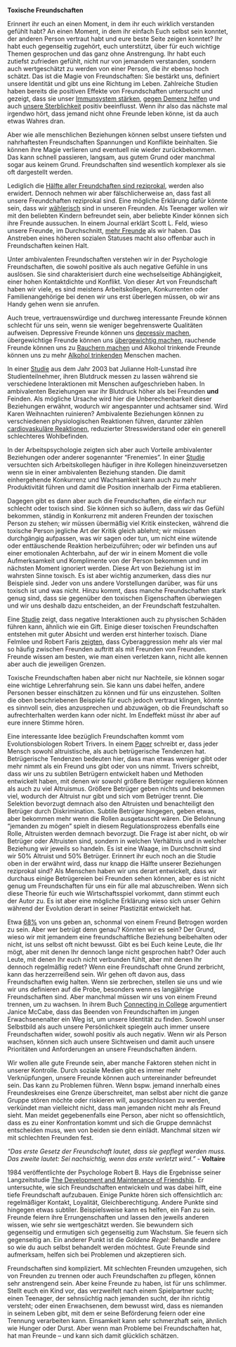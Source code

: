 **Toxische Freundschaften**

Erinnert ihr euch an einen Moment, in dem ihr euch wirklich verstanden gefühlt habt? An einen Moment, in dem ihr einfach Euch selbst sein konntet, der anderen Person vertraut habt und eure beste Seite zeigen konntet? Ihr habt euch gegenseitig zugehört, euch unterstützt, über für euch wichtige Themen gesprochen und das ganz ohne Anstrengung. Ihr habt euch zutiefst zufrieden gefühlt, nicht nur von jemandem verstanden, sondern auch wertgeschätzt zu werden von einer Person, die ihr ebenso hoch schätzt. Das ist die Magie von Freundschaften: Sie bestärkt uns, definiert unsere Identität und gibt uns eine Richtung im Leben. Zahlreiche Studien haben bereits die positiven Effekte von Freundschaften untersucht und gezeigt, dass sie unser [Immunsystem stärken](https://www.health.harvard.edu/newsletter_article/the-health-benefits-of-strong-relationships), [gegen Demenz helfen](https://www.thelancet.com/journals/lancet/article/PIIS0140-6736(00)02113-9/fulltext?version=printerFriendly) und auch [unsere Sterblichkeit](https://journals.plos.org/plosmedicine/article?id=10.1371/journal.pmed.1000316) positiv beeinflusst. Wenn ihr also das nächste mal irgendwo hört, dass jemand nicht ohne Freunde leben könne, ist da auch etwas Wahres dran.

Aber wie alle menschlichen Beziehungen können selbst unsere tiefsten und nahrhaftesten Freundschaften Spannungen und Konflikte beinhalten. Sie können ihre Magie verlieren und eventuell nie wieder zurückbekommen. Das kann schnell passieren, langsam, aus gutem Grund oder manchmal sogar aus keinem Grund. Freundschaften sind wesentlich komplexer als sie oft dargestellt werden.

Lediglich die [Hälfte aller Freundchaften sind reziprokal](https://journals.plos.org/plosone/article?id=10.1371/journal.pone.0151588), werden also erwidert. Dennoch nehmen wir aber fälschlicherweise an, dass fast all unsere Freundchaften reziprokal sind. Eine mögliche Erklärung dafür könnte sein, dass wir [wählerisch](https://arxiv.org/abs/1205.6822) sind in unseren Freunden. Als Teenager wollen wir mit den beliebten Kindern befreundet sein, aber beliebte Kinder können sich ihre Freunde aussuchen. In einem Journal erklärt Scott L. Feld, wieso unsere Freunde, im Durchschnitt, [mehr Freunde](https://www.jstor.org/stable/2781907?seq=1) als wir haben. Das Anstreben eines höheren sozialen Statuses macht also offenbar auch in Freundschaften keinen Halt. 

Unter ambivalenten Freundschaften verstehen wir in der Psychologie Freundschaften, die sowohl positive als auch negative Gefühle in uns auslösen. Sie sind charakterisiert durch eine wechselseitige Abhängigkeit, einer hohen Kontaktdichte und Konflikt. Von dieser Art von Freundschaft haben wir viele, es sind meistens Arbeitskollegen, Konkurrenten oder Familienangehörige bei denen wir uns erst überlegen müssen, ob wir ans Handy gehen wenn sie anrufen. 

Auch treue, vertrauenswürdige und durchweg interessante Freunde können schlecht für uns sein, wenn sie weniger begehrenswerte Qualitäten aufweisen. Depressive Freunde können uns [depressiv machen](https://journals.sagepub.com/doi/abs/10.1177/2167702613485075), übergewichtige Freunde können uns [übergewichtig machen](https://www.nejm.org/doi/full/10.1056/NEJMsa066082), rauchende Freunde können uns zu [Rauchern machen](https://www.ncbi.nlm.nih.gov/pmc/articles/PMC4587387/) und Alkohol trinkende Freunde können uns zu mehr [Alkohol trinkenden](https://www.ncbi.nlm.nih.gov/pmc/articles/PMC4355410/) Menschen machen.

In einer [Studie](https://pubmed.ncbi.nlm.nih.gov/12940395/) aus dem Jahr 2003 bat Julianne Holt-Lunstad ihre Studienteilnehmer, ihren Blutdruck messen zu lassen während sie verschiedene Interaktionen mit Menschen aufgeschrieben haben. In ambivalenten Beziehungen war ihr Blutdruck höher als bei Freunden **und** Feinden. Als mögliche Ursache wird hier die Unberechenbarkeit dieser Beziehungen erwähnt, wodurch wir angespannter und achtsamer sind. Wird Karen Weihnachten ruinieren? Ambivalente Beziehungen können zu verschiedenen physiologischen Reaktionen führen, darunter zählen [cardiovaskuläre Reaktionen](https://www.ncbi.nlm.nih.gov/pmc/articles/PMC3378918/), reduzierter Stresswiderstand oder ein generell schlechteres Wohlbefinden.

In der Arbeitspsychologie zeigten sich aber auch Vorteile ambivalenter Beziehungen oder anderer sogenannter “Frenemies”. In einer [Studie](https://journals.sagepub.com/doi/pdf/10.1177/0149206316685853) versuchten sich Arbeitskollegen häufiger in ihre Kollegen hineinzuversetzen wenn sie in einer ambivalenten Beziehung standen. Die damit einhergehende Konkurrenz und Wachsamkeit kann auch zu mehr Produktivität führen und damit die Position innerhalb der Firma etablieren. 

Dagegen gibt es dann aber auch die Freundschaften, die einfach nur schlecht oder toxisch sind. Sie können sich so äußern, dass wir das Gefühl bekommen, ständig in Konkurrenz mit anderen Freunden der toxischen Person zu stehen; wir müssen übermäßig viel Kritik einstecken, während die toxische Person jegliche Art der Kritik gleich ablehnt; wir müssen durchgängig aufpassen, was wir sagen oder tun, um nicht eine wütende oder enttäuschende Reaktion herbeizuführen; oder wir befinden uns auf einer emotionalen Achterbahn, auf der wir in einem Moment die volle Aufmerksamkeit und Komplimente von der Person bekommen und im nächsten Moment ignoriert werden. Diese Art von Beziehung ist im wahrsten Sinne toxisch. Es ist aber wichtig anzumerken, dass dies nur Beispiele sind. Jeder von uns andere Vorstellungen darüber, was für uns toxisch ist und was nicht. Hinzu kommt, dass manche Freundschaften stark genug sind, dass sie gegenüber den toxischen Eigenschaften überwiegen und wir uns deshalb dazu entscheiden, an der Freundschaft festzuhalten. 

Eine [Studie](https://www.ncbi.nlm.nih.gov/pmc/articles/PMC3277534/) zeigt, dass negative Interaktionen auch zu physischen Schäden führen kann, ähnlich wie ein Gift. 
Einige dieser toxischen Freundschaften entstehen mit guter Absicht und werden erst hinterher toxisch. Diane Felmlee und Robert Faris [zeigten](https://journals.sagepub.com/doi/abs/10.1177/0190272516656585), dass Cyberaggression mehr als vier mal so häufig zwischen Freunden auftritt als mit Freunden von Freunden. Freunde wissen am besten, wie man einen verletzen kann, nicht alle kennen aber auch die jeweiligen Grenzen.  

Toxische Freundschaften haben aber nicht nur Nachteile, sie können sogar eine wichtige Lehrerfahrung sein. Sie kann uns dabei helfen, andere Personen besser einschätzen zu können und für uns einzustehen. Sollten die oben beschriebenen Beispiele für euch jedoch vertraut klingen, könnte es sinnvoll sein, dies anzusprechen und abzuwägen, ob die Freundschaft so aufrechterhalten werden kann oder nicht. Im Endeffekt müsst ihr aber auf eure innere Stimme hören.

Eine interessante Idee bezüglich Freundschaften kommt vom Evolutionsbiologen Robert Trivers. In einem [Paper](http://greatergood.berkeley.edu/images/uploads/Trivers-EvolutionReciprocalAltruism.pdf) schreibt er, dass jeder Mensch sowohl altruistische, als auch betrügerische Tendenzen hat. Betrügerische Tendenzen bedeuten hier, dass man etwas weniger gibt oder mehr nimmt als ein Freund uns gibt oder von uns nimmt. Trivers schreibt, dass wir uns zu subtilen Betrügern entwickelt haben und Methoden entwickelt haben, mit denen wir sowohl größere Betrüger regulieren können als auch zu viel Altruismus. Größere Betrüger geben nichts und bekommen viel, wodurch der Altruist nur gibt und sich vom Betrüger trennt. Die Selektion bevorzugt demnach also den Altruisten und benachteiligt den Betrüger durch Diskrimination. Subtile Betrüger hingegen, geben etwas, aber bekommen mehr wenn die Rollen ausgetauscht wären. Die Belohnung “jemanden zu mögen” spielt in diesem Regulationsprozess ebenfalls eine Rolle, Altruisten werden demnach bevorzugt. Die Frage ist aber nicht, ob wir Betrüger oder Altruisten sind, sondern in welchen Verhältnis und in welcher Beziehung wir jeweils so handeln. Es ist eine Waage, im Durchschnitt sind wir 50% Altruist und 50% Betrüger. Erinnert ihr euch noch an die Studie oben in der erwähnt wird, dass nur knapp die Hälfte unserer Beziehungen reziprokal sind? Als Menschen haben wir uns derart entwickelt, dass wir durchaus einige Betrügereien bei Freunden sehen können, aber es ist nicht genug um Freundschaften für uns ein für alle mal abzuschreiben. Wenn sich diese Theorie für euch wie Wirtschaftsspiel vorkommt, dann stimmt euch der Autor zu. Es ist aber eine mögliche Erklärung wieso sich unser Gehirn während der Evolution derart in seiner Plastizität entwickelt hat. 

Etwa [68%](https://www.goodreads.com/book/show/48667.When_Friendship_Hurts) von uns geben an, schonmal von einem Freund Betrogen worden zu sein. Aber wer betrügt denn genau? Könnten wir es sein?
Der Grund, wieso wir mit jemandem eine freundschaftliche Beziehung beibehalten oder nicht, ist uns selbst oft nicht bewusst. Gibt es bei Euch keine Leute, die Ihr mögt, aber mit denen Ihr dennoch lange nicht gesprochen habt? Oder auch Leute, mit denen Ihr euch nicht verbunden fühlt, aber mit denen Ihr dennoch regelmäßig redet? Wenn eine Freundschaft ohne Grund zerbricht, kann das herzzerreißend sein. Wir gehen oft davon aus, dass Freundschaften ewig halten. Wenn sie zerbrechen, stellen sie uns und wie wir uns definieren auf die Probe, besonders wenn es langjährige Freundschaften sind. Aber manchmal müssen wir uns von einem Freund trennen, um zu wachsen. In ihrem Buch [Connecting in College](https://www.goodreads.com/book/show/29362505-connecting-in-college) argumentiert Janice McCabe, dass das Beenden von Freundschaften im jungen Erwachsenenalter ein Weg ist, um unsere Identität zu finden. Sowohl unser Selbstbild als auch unsere Persönlichkeit spiegeln auch immer unsere Freundschaften wider, sowohl positiv als auch negativ. Wenn wir als Person wachsen, können sich auch unsere Sichtweisen und damit auch unsere Prioritäten und Anforderungen an unsere Freundschaften ändern. 

Wir wollen alle gute Freunde sein, aber manche Faktoren stehen nicht in unserer Kontrolle. Durch soziale Medien gibt es immer mehr Verknüpfungen, unsere Freunde können auch untereinander befreundet sein. Das kann zu Problemen führen. Wenn bspw. jemand innerhalb eines Freundeskreises eine Grenze überschreitet, man selbst aber nicht die ganze Gruppe stören möchte oder riskieren will, ausgeschlossen zu werden, verkündet man vielleicht nicht, dass man jemanden nicht mehr als Freund sieht. Man meidet gegebenenfalls eine Person, aber nicht so offensichtlich, dass es zu einer Konfrontation kommt und sich die Gruppe demnächst entscheiden muss, wen von beiden sie denn einlädt. Manchmal sitzen wir mit schlechten Freunden fest.

*“Das erste Gesetz der Freundschaft lautet, dass sie gepflegt werden muss. Das zweite lautet: Sei nachsichtig, wenn das erste verletzt wird.”* - **Voltaire**

1984 veröffentlichte der Psychologe Robert B. Hays die Ergebnisse seiner Langzeitstudie [The Development and Maintenance of Friendship](https://journals.sagepub.com/doi/10.1177/0265407584011005). Er untersuchte, wie sich Freundschaften entwickeln und was dabei hilft, eine tiefe Freundschaft aufzubauen. Einige Punkte hören sich offensichtlich an: regelmäßiger Kontakt, Loyalität, Gleichberechtigung. Andere Punkte sind hingegen etwas subtiler. Beispielsweise kann es helfen, ein Fan zu sein. Freunde feiern ihre Errungenschaften und lassen den jeweils anderen wissen, wie sehr sie wertgeschätzt werden. Sie bewundern sich gegenseitig und ermutigen sich gegenseitig zum Wachstum. Sie feuern sich gegenseitig an. Ein anderer Punkt ist die *Goldene Regel*: Behandle andere so wie du auch selbst behandelt werden möchtest. Gute Freunde sind aufmerksam, helfen sich bei Problemen und akzeptieren sich.


Freundschaften sind kompliziert. Mit schlechten Freunden umzugehen, sich von Freunden zu trennen oder auch Freundschaften zu pflegen, können sehr anstrengend sein. Aber keine Freunde zu haben, ist für uns schlimmer. Stellt euch ein Kind vor, das verzweifelt nach einem Spielpartner sucht; einen Teenager, der sehnsüchtig nach jemanden sucht, der ihn richtig versteht; oder einen Erwachsenen, dem bewusst wird, dass es niemanden in seinem Leben gibt, mit dem er seine Beförderung feiern oder eine Trennung verarbeiten kann. Einsamkeit kann sehr schmerzhaft sein, ähnlich wie Hunger oder Durst. Aber wenn man Probleme bei Freundschaften hat, hat man Freunde – und kann sich damit glücklich schätzen.
